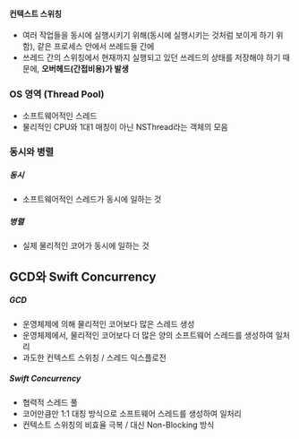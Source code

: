 #### 컨텍스트 스위칭
- 여러 작업들을 동시에 실행시키기 위해(동시에 실행시키는 것처럼 보이게 하기 위함), 같은 프로세스 안에서 쓰레드들 간에
- 쓰레드 간의 스위칭에서 현재까지 실행되고 있던 쓰레드의 상태를 저장해야 하기 때문에, **오버헤드(간접비용)가 발생**
### OS 영역 (Thread Pool)
- 소프트웨어적인 스레드
- 물리적인 CPU와 1대1 매칭이 아닌 NSThread라는 객체의 모음
### 동시와 병렬
##### 동시
- 소프트웨어적인 스레드가 동시에 일하는 것
##### 병렬
- 실제 물리적인 코어가 동시에 일하는 것
## GCD와 Swift Concurrency
##### GCD
- 운영체제에 의해 물리적인 코어보다 많은 스레드 생성
- 운영체제에서, 물리적인 코어보다 더 많은 양의 소프트웨어 스레드를 생성하여 일처리
- 과도한 컨텍스트 스위칭 / 스레드 익스플로전
##### Swift Concurrency
- 협력적 스레드 풀
- 코어만큼만 1:1 대칭 방식으로 소프트웨어 스레드를 생성하여 일처리
- 컨텍스트 스위칭의 비효율 극복 / 대신 Non-Blocking 방식